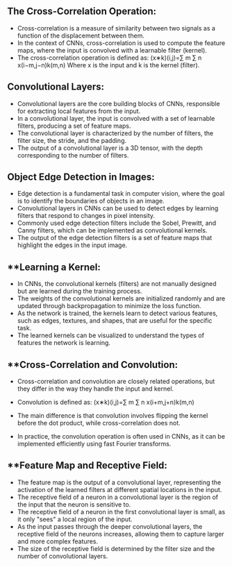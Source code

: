 ## **The Cross-Correlation Operation:**
* Cross-correlation is a measure of similarity between two signals as a function of the displacement between them.
* In the context of CNNs, cross-correlation is used to compute the feature maps, where the input is convolved with a learnable filter (kernel).
* The cross-correlation operation is defined as: (x∗k)(i,j)=∑ m​ ∑ n​ x(i−m,j−n)k(m,n)
Where x is the input and k is the kernel (filter).

## **Convolutional Layers:**
* Convolutional layers are the core building blocks of CNNs, responsible for extracting local features from the input.
* In a convolutional layer, the input is convolved with a set of learnable filters, producing a set of feature maps.
* The convolutional layer is characterized by the number of filters, the filter size, the stride, and the padding.
* The output of a convolutional layer is a 3D tensor, with the depth corresponding to the number of filters.

## **Object Edge Detection in Images:**
* Edge detection is a fundamental task in computer vision, where the goal is to identify the boundaries of objects in an image.
* Convolutional layers in CNNs can be used to detect edges by learning filters that respond to changes in pixel intensity.
* Commonly used edge detection filters include the Sobel, Prewitt, and Canny filters, which can be implemented as convolutional kernels.
* The output of the edge detection filters is a set of feature maps that highlight the edges in the input image.

## **Learning a Kernel:
* In CNNs, the convolutional kernels (filters) are not manually designed but are learned during the training process.
* The weights of the convolutional kernels are initialized randomly and are updated through backpropagation to minimize the loss function.
* As the network is trained, the kernels learn to detect various features, such as edges, textures, and shapes, that are useful for the specific task.
* The learned kernels can be visualized to understand the types of features the network is learning.

## **Cross-Correlation and Convolution:
* Cross-correlation and convolution are closely related operations, but they differ in the way they handle the input and kernel.
* Convolution is defined as: (x∗k)(i,j)=∑ m​ ∑ n x(i+m,j+n)k(m,n)

* The main difference is that convolution involves flipping the kernel before the dot product, while cross-correlation does not.
* In practice, the convolution operation is often used in CNNs, as it can be implemented efficiently using fast Fourier transforms.

## **Feature Map and Receptive Field:
* The feature map is the output of a convolutional layer, representing the activation of the learned filters at different spatial locations in the input.
* The receptive field of a neuron in a convolutional layer is the region of the input that the neuron is sensitive to.
* The receptive field of a neuron in the first convolutional layer is small, as it only "sees" a local region of the input.
* As the input passes through the deeper convolutional layers, the receptive field of the neurons increases, allowing them to capture larger and more complex features.
* The size of the receptive field is determined by the filter size and the number of convolutional layers.